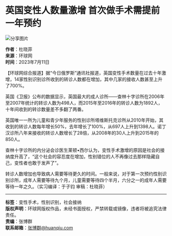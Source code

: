 # 英国变性人数量激增 首次做手术需提前一年预约

![分享图片](//rs2.huanqiucdn.cn/huanqiu/image/m/share.jpg)

**作者**：杜晓菲  
**来源**：环球网  
**时间**：2023年7月11日  

【环球网综合报道】据“今日俄罗斯”通讯社报道，英国变性手术数量在过去十年激增，14家性别识别诊所收到的转诊人数都在增加，其中几家的接收人数甚至上升了700%。

英国《卫报》公布的数据显示，英国最大的成人诊所——查林十字诊所在2006年至2007年统计的转诊人数为498人，而2015年至2016年的转诊人数为1892人，十年间收到的转诊数量差不多翻了两番。

英国唯一一所为儿童和青少年服务的性别诊所塔维斯托克诊所从2010年开始，其收到的转诊人数每年增长50%，去年增长了100%，从697人上升到1398人。诺丁汉诊所八年来接收的转诊人数增长了28倍，从2008年的30人上升到2015年的850人。

查林十字诊所的内分泌会诊医生莱顿•西尔认为，变性手术激增的原因是社会的接纳度升高了，“这个社会的容忍度在增加，性别错位的人不再像过去那样隐藏自己，变性者也敢于发声了”。

转诊人数增加也导致病人需要等待更久的时间。一般来说，对于第一次预约性别识别诊所，成年人需要等待九个月，儿童需要等待四个半月，六分之一的成年人需要等待一年之久。（实习编译：于子钧 审稿：杜晓菲）

---

**标签**：变性手术，性别识别，社会接纳  
**版权声明**：环球网版权作品，未经书面授权，严禁转载或镜像，违者将被追究法律责任。  
**责编**：张博群  
**联系邮箱**：张博群@huanqiu.com  